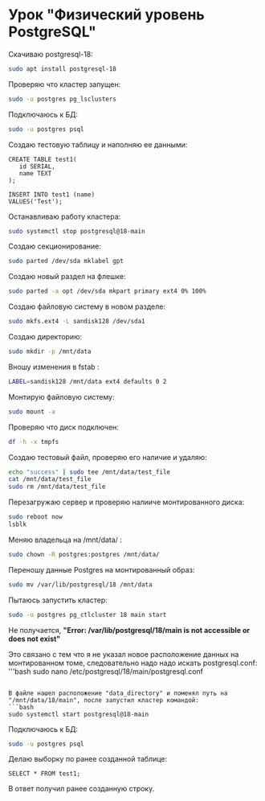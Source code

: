 # Урок "Физический уровень PostgreSQL"

Скачиваю postgresql-18:
```bash
sudo apt install postgresql-18
```

Проверяю что кластер запущен:
```bash
sudo -u postgres pg_lsclusters
```

Подключаюсь к БД:
```bash
sudo -u postgres psql
```

Создаю тестовую таблицу и наполняю ее данными:
```pgsql
CREATE TABLE test1(
   id SERIAL,
   name TEXT
);

INSERT INTO test1 (name)
VALUES('Test');
```

Останавливаю работу кластера:
```bash
sudo systemctl stop postgresql@18-main
```

Создаю секционирование:
```bash
sudo parted /dev/sda mklabel gpt
```

Создаю новый раздел на флешке:
```bash
sudo parted -a opt /dev/sda mkpart primary ext4 0% 100%
```

Создаю файловую систему в новом разделе:
```bash
sudo mkfs.ext4 -L sandisk128 /dev/sda1
```

Создаю директорию:
```bash
sudo mkdir -p /mnt/data
```

Вношу изменения в fstab :
```bash
LABEL=sandisk128 /mnt/data ext4 defaults 0 2
```

Монтирую файловую систему:
```bash
sudo mount -a
```

Проверяю что диск подключен:
```bash
df -h -x tmpfs
```

Создаю тестовый файл, проверяю его наличие и удаляю:
```bash
echo "success" | sudo tee /mnt/data/test_file
cat /mnt/data/test_file
sudo rm /mnt/data/test_file
```

Перезагружаю сервер и проверяю налииче монтированного диска:
```bash
sudo reboot now
lsblk
```

Меняю владельца на /mnt/data/ :
```bash
sudo chown -R postgres:postgres /mnt/data/
```

Переношу данные Postgres на монтированный образ:
```bash
sudo mv /var/lib/postgresql/18 /mnt/data
```

Пытаюсь запустить кластер:
```bash
sudo -u postgres pg_ctlcluster 18 main start
```

Не получается, **"Error: /var/lib/postgresql/18/main is not accessible or does not exist"**

Это связано с тем что я не указал новое расположение данных на монтированном томе, следовательно надо надо искать postgresql.conf:
'''bash
sudo nano /etc/postgresql/18/main/postgresql.conf
```

В файле нашел расположение "data_directory" и поменял путь на "/mnt/data/18/main", после запустил кластер командой:
```bash
sudo systemctl start postgresql@18-main
```

Подключаюсь к БД:
```bash
sudo -u postgres psql
```

Делаю выборку по ранее созданной таблице:
```pgsql
SELECT * FROM test1;
```

В ответ получил ранее созданную строку.

